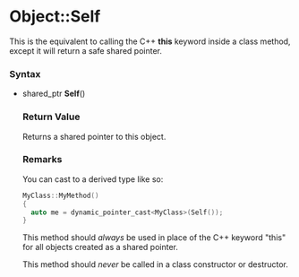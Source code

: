 # Object::Self
This is the equivalent to calling the C++ **this** keyword inside a class method, except it will return a safe shared pointer.

### Syntax
- shared_ptr<Object> **Self**()

### Return Value
Returns a shared pointer to this object.

### Remarks
You can cast to a derived type like so:
```c++
MyClass::MyMethod()
{
  auto me = dynamic_pointer_cast<MyClass>(Self());
}
```
This method should *always* be used in place of the C++ keyword "this" for all objects created as a shared pointer.

This method should *never* be called in a class constructor or destructor.
